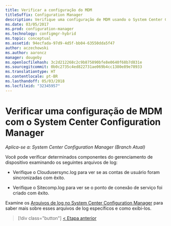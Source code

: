 ```yaml
---
title: Verificar a configuração do MDM
titleSuffix: Configuration Manager
description: Verifique uma configuração de MDM usando o System Center Configuration Manager.
ms.date: 03/05/2017
ms.prod: configuration-manager
ms.technology: configmgr-hybrid
ms.topic: conceptual
ms.assetid: 94ecfada-97d9-4d5f-bb04-63550dda5f47
author: aczechowski
ms.author: aaroncz
manager: dougeby
ms.openlocfilehash: 3c2d212268c2c9b875890bfe8e0640f68b7d831e
ms.sourcegitcommit: 0b0c2735c4ed822731ae069b4cc1380e89e78933
ms.translationtype: HT
ms.contentlocale: pt-BR
ms.lasthandoff: 05/03/2018
ms.locfileid: "32345957"
---
```

# <a name="verify-mdm-configuration-with-system-center-configuration-manager"></a>Verificar uma configuração de MDM com o System Center Configuration Manager

*Aplica-se a: System Center Configuration Manager (Branch Atual)*

Você pode verificar determinados componentes do gerenciamento de dispositivo examinando os seguintes arquivos de log:

-   Verifique o Cloudusersync.log para ver se as contas de usuário foram sincronizadas com êxito.

-   Verifique o Sitecomp.log para ver se o ponto de conexão de serviço foi criado com êxito.

Examine os [Arquivos de log no System Center Configuration Manager](../../core/plan-design/hierarchy/log-files.md##BKMK_FunctionLogs) para saber mais sobre esses arquivos de log específicos e como exibi-los. 

> [!div class="button"]
[< Etapa anterior](set-up-additional-management.md)
